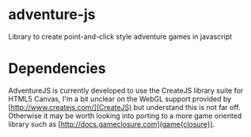 adventure-js
============

Library to create point-and-click style adventure games in javascript

Dependencies
============
AdventureJS is currently developed to use the CreateJS library suite for HTML5 Canvas,
I'm a bit unclear on the WebGL support provided by [http://www.createjs.com/](CreateJS) but understand this is not far off. 
Otherwise it may be worth looking into porting to a more game oriented library such as [http://docs.gameclosure.com](game{closure}).

